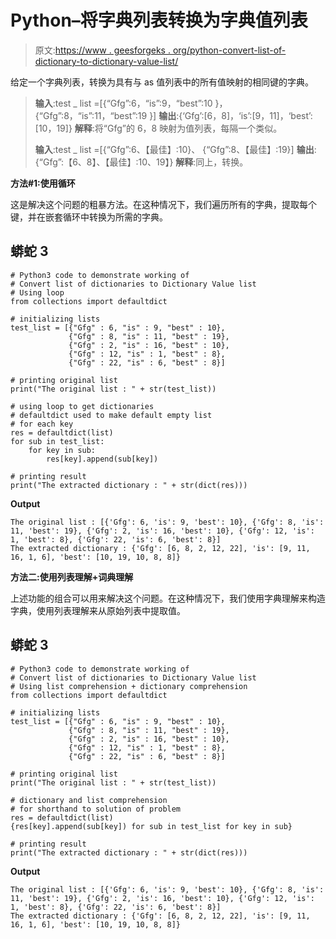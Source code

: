 # Python–将字典列表转换为字典值列表

> 原文:[https://www . geesforgeks . org/python-convert-list-of-dictionary-to-dictionary-value-list/](https://www.geeksforgeeks.org/python-convert-list-of-dictionaries-to-dictionary-value-list/)

给定一个字典列表，转换为具有与 as 值列表中的所有值映射的相同键的字典。

> **输入**:test _ list =[{“Gfg”:6，“is”:9，“best”:10 }，
> {“Gfg”:8，“is”:11，“best”:19 }]
> **输出**:{‘Gfg’:[6，8]，‘is’:[9，11]，‘best’:[10，19]}
> **解释**:将“Gfg”的 6，8 映射为值列表，每隔一个类似。
> 
> **输入**:test _ list =[{“Gfg”:6、【最佳】:10}、
> {“Gfg”:8、【最佳】:19}]
> **输出**:{“Gfg”:【6、8】、【最佳】:10、19】}
> **解释**:同上，转换。

**方法#1:使用循环**

这是解决这个问题的粗暴方法。在这种情况下，我们遍历所有的字典，提取每个键，并在嵌套循环中转换为所需的字典。

## 蟒蛇 3

```
# Python3 code to demonstrate working of 
# Convert list of dictionaries to Dictionary Value list
# Using loop
from collections import defaultdict

# initializing lists
test_list = [{"Gfg" : 6, "is" : 9, "best" : 10}, 
             {"Gfg" : 8, "is" : 11, "best" : 19},
             {"Gfg" : 2, "is" : 16, "best" : 10},
             {"Gfg" : 12, "is" : 1, "best" : 8},
             {"Gfg" : 22, "is" : 6, "best" : 8}]

# printing original list
print("The original list : " + str(test_list))

# using loop to get dictionaries
# defaultdict used to make default empty list 
# for each key
res = defaultdict(list)
for sub in test_list:
    for key in sub:
        res[key].append(sub[key])

# printing result 
print("The extracted dictionary : " + str(dict(res)))
```

**Output**

```
The original list : [{'Gfg': 6, 'is': 9, 'best': 10}, {'Gfg': 8, 'is': 11, 'best': 19}, {'Gfg': 2, 'is': 16, 'best': 10}, {'Gfg': 12, 'is': 1, 'best': 8}, {'Gfg': 22, 'is': 6, 'best': 8}]
The extracted dictionary : {'Gfg': [6, 8, 2, 12, 22], 'is': [9, 11, 16, 1, 6], 'best': [10, 19, 10, 8, 8]}

```

**方法二:使用列表理解+词典理解**

上述功能的组合可以用来解决这个问题。在这种情况下，我们使用字典理解来构造字典，使用列表理解来从原始列表中提取值。

## 蟒蛇 3

```
# Python3 code to demonstrate working of 
# Convert list of dictionaries to Dictionary Value list
# Using list comprehension + dictionary comprehension
from collections import defaultdict

# initializing lists
test_list = [{"Gfg" : 6, "is" : 9, "best" : 10}, 
             {"Gfg" : 8, "is" : 11, "best" : 19},
             {"Gfg" : 2, "is" : 16, "best" : 10},
             {"Gfg" : 12, "is" : 1, "best" : 8},
             {"Gfg" : 22, "is" : 6, "best" : 8}]

# printing original list
print("The original list : " + str(test_list))

# dictionary and list comprehension 
# for shorthand to solution of problem
res = defaultdict(list)
{res[key].append(sub[key]) for sub in test_list for key in sub} 

# printing result 
print("The extracted dictionary : " + str(dict(res)))
```

**Output**

```
The original list : [{'Gfg': 6, 'is': 9, 'best': 10}, {'Gfg': 8, 'is': 11, 'best': 19}, {'Gfg': 2, 'is': 16, 'best': 10}, {'Gfg': 12, 'is': 1, 'best': 8}, {'Gfg': 22, 'is': 6, 'best': 8}]
The extracted dictionary : {'Gfg': [6, 8, 2, 12, 22], 'is': [9, 11, 16, 1, 6], 'best': [10, 19, 10, 8, 8]}

```
